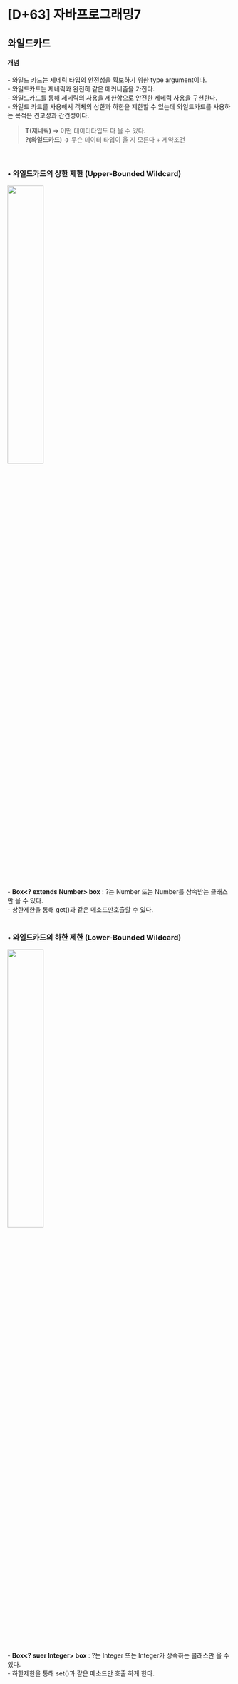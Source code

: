 # [D+63] 자바프로그래밍7

## 와일드카드

#### <b>개념</b>

\- 와일드 카드는 제네릭 타입의 안전성을 확보하기 위한 type argument이다.<br>
\- 와일드카드는 제네릭과 완전히 같은 메커니즘을 가진다.<br>
\- 와일드카드를 통해 제네릭의 사용을 제한함으로 안전한 제네릭 사용을 구현한다.<br>
\- 와일드 카드를 사용해서 객체의 상한과 하한을 제한할 수 있는데 와일드카드를 사용하는 목적은 견고성과 간건성이다.<br>

><b>T(제네릭) →</b> 어떤 데이터타입도 다 올 수 있다.<br>
><b>?(와일드카드) →</b> 무슨 데이터 타입이 올 지 모른다 + 제약조건 <br>

<br>

### • 와일드카드의 상한 제한 (Upper-Bounded Wildcard)

<img src="https://img1.daumcdn.net/thumb/R1280x0/?scode=mtistory2&fname=https%3A%2F%2Fblog.kakaocdn.net%2Fdn%2Fy7RnZ%2FbtrUN2v6scf%2FH6uKyPZRSSHmCNFUdOTKek%2Fimg.png" width="40%"/>

\- <b>Box<? extends Number> box</b> : ?는 Number 또는 Number를 상속받는 클래스만 올 수 있다.<br>
\- 상한제한을 통해 get()과 같은 메소드만호출할 수 있다.<br><br>

### • 와일드카드의 하한 제한 (Lower-Bounded Wildcard)

<img src="https://img1.daumcdn.net/thumb/R1280x0/?scode=mtistory2&fname=https%3A%2F%2Fblog.kakaocdn.net%2Fdn%2FbwbBkD%2FbtrURP3Bas9%2FAF1DlkKY4GMgwXpcFnfqD0%2Fimg.png" width="40%"/>

\- <b>Box<? suer Integer> box</b> : ?는 Integer 또는 Integer가 상속하는 클래스만 올 수 있다.<br>
\- 하한제한을 통해 set()과 같은 메소드만 호출 하게 한다.<br><br>